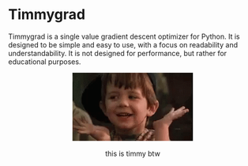 # Timmygrad

Timmygrad is a single value gradient descent optimizer for Python. It is designed to be simple and easy to use, with a focus on readability and understandability. It is not designed for performance, but rather for educational purposes.

<p align="center">
  <img src="https://github.com/rudrodip/timmygrad/blob/main/timmy.gif" />
</p>
<p align="center">this is timmy btw</p>
